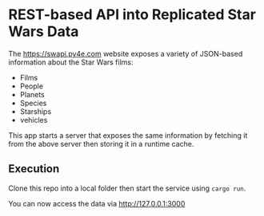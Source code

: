 # REST-based API into Replicated Star Wars Data

The <https://swapi.py4e.com> website exposes a variety of JSON-based information about the Star Wars films:

* Films
* People
* Planets
* Species
* Starships
* vehicles

This app starts a server that exposes the same information by fetching it from the above server then storing it in a runtime cache. 

## Execution

Clone this repo into a local folder then start the service using `cargo run`.

You can now access the data via <http://127.0.0.1:3000>
